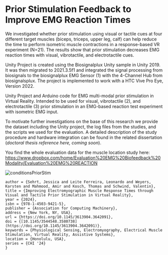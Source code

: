 # Prior Stimulation Feedback to Improve EMG Reaction Times

We investigated whether prior stimulation using visual or tactile cues at four different target muscles (biceps, triceps, upper leg, calf) can help reduce the time to perform isometric muscle contractions in a response-based VR experiment (N=21). 
The results show that prior stimulation decreases EMG reaction times with visual, vibrotactile, and electrotactile cues. 

Unity Project is created using the Biosignalplux Unity sample in Unity 2019.
It was then migrated to 2021.3.5f1 and integrated the signal processing from biosignals to the biosignalplux EMG Sensor (1) with the 4-Channel Hub from biosignalsplux.
The project is implemented to work with a HTC Vive Pro Eye, Version 2022.

Unity Project and Arduino code for EMG multi-modal prior stimulation in Virtual Reality. 
Intended to be used for visual, vibrotactile (2), and electrotactile (3) prior stimulation in an EMG-based reaction test experiment with isometric EMG input.

To motivate further investigations on the base of this research we provide the dataset including the Unity project, the log files from the studies, and the scripts we used for the evaluation. 
A detailed description of the study procedure and hardware integration can be found in the related dissertation (*doctoral thesis reference here, coming soon*).

You find the whole evaluation data for the muscle location study here: https://www.dropbox.com/home/Evaluation%20EMG%20Biofeedback%20Modality/Evaluation%20EMG%20REACTION

![conditionsPriorStim](https://github.com/user-attachments/assets/98de6338-5edb-496c-bfa0-7993ef670dee)


```@inproceedings{SehrtCHI2024,
author = {Sehrt, Jessica and Leite Ferreira, Leonardo and Weyers, Karsten and Mahmood, Amir and Kosch, Thomas and Schwind, Valentin},
title = {Improving Electromyographic Muscle Response Times through Visual and Tactile Prior Stimulation in Virtual Reality},
year = {2024},
isbn = {978-1-4503-9421-5},
publisher = {Association for Computing Machinery},
address = {New York, NY, USA},
url = {https://doi.org/10.1145/3613904.3642091},
doi = {[10.1145/3544548.3580738](https://doi.org/10.1145/3613904.3642091)},
keywords = {Physiological Sensing, Electromyography, Electrical Muscle Stimulation, Virtual Reality, Assistive Systems},
location = {Honolulu, USA},
series = {CHI '24}
}
